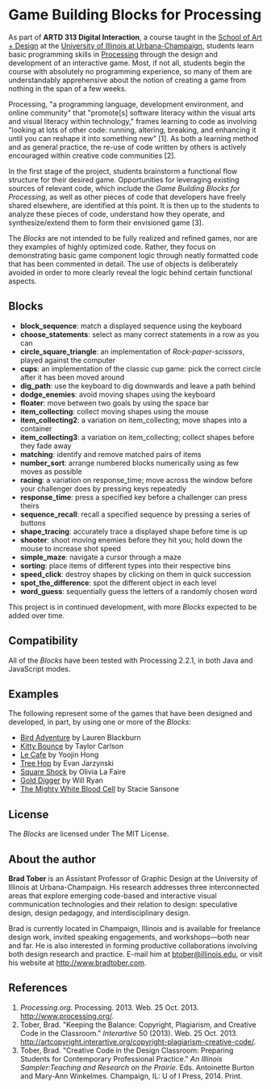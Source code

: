 Game Building Blocks for Processing
===================================

As part of **ARTD 313 Digital Interaction**, a course taught in the [School of Art + Design](http://art.illinois.edu) at the [University of Illinois at Urbana-Champaign](http://www.illinois.edu), students learn basic programming skills in [Processing](http://www.processing.org) through the design and development of an interactive game. Most, if not all, students begin the course with absolutely no programming experience, so many of them are understandably apprehensive about the notion of creating a game from nothing in the span of a few weeks.

Processing, "a programming language, development environment, and online community" that "promote[s] software literacy within the visual arts and visual literacy within technology," frames learning to code as involving "looking at lots of other code: running, altering, breaking, and enhancing it until you can reshape it into something new" [1]. As both a learning method and as general practice, the re-use of code written by others is actively encouraged within creative code communities [2].

In the first stage of the project, students brainstorm a functional flow structure for their desired game. Opportunities for leveraging existing sources of relevant code, which include the *Game Building Blocks for Processing*, as well as other pieces of code that developers have freely shared elsewhere, are identified at this point. It is then up to the students to analyze these pieces of code, understand how they operate, and synthesize/extend them to form their envisioned game [3].

The *Blocks* are not intended to be fully realized and refined games, nor are they examples of highly optimized code. Rather, they focus on demonstrating basic game component logic through neatly formatted code that has been commented in detail. The use of objects is deliberately avoided in order to more clearly reveal the logic behind certain functional aspects.


Blocks
------

- **block\_sequence**: match a displayed sequence using the keyboard
- **choose\_statements**: select as many correct statements in a row as you can
- **circle\_square\_triangle**: an implementation of *Rock-paper-scissors*, played against the computer
- **cups**: an implementation of the classic cup game: pick the correct circle after it has been moved around
- **dig\_path**: use the keyboard to dig downwards and leave a path behind
- **dodge\_enemies**: avoid moving shapes using the keyboard
- **floater**: move between two goals by using the space bar
- **item\_collecting**: collect moving shapes using the mouse
- **item\_collecting2**: a variation on item_collecting; move shapes into a container
- **item\_collecting3**: a variation on item_collecting; collect shapes before they fade away
- **matching**: identify and remove matched pairs of items
- **number\_sort**: arrange numbered blocks numerically using as few moves as possible
- **racing**: a variation on response_time; move across the window before your challenger does by pressing keys repeatedly
- **response\_time**: press a specified key before a challenger can press theirs
- **sequence\_recall**: recall a specified sequence by pressing a series of buttons
- **shape\_tracing**: accurately trace a displayed shape before time is up
- **shooter**: shoot moving enemies before they hit you; hold down the mouse to increase shot speed
- **simple\_maze**: navigate a cursor through a maze
- **sorting**: place items of different types into their respective bins
- **speed\_click**: destroy shapes by clicking on them in quick succession
- **spot\_the\_difference**: spot the different object in each level
- **word\_guess**: sequentially guess the letters of a randomly chosen word

This project is in continued development, with more *Blocks* expected to be added over time.


Compatibility
-------------

All of the *Blocks* have been tested with Processing 2.2.1, in both Java and JavaScript modes.


Examples
--------

The following represent some of the games that have been designed and developed, in part, by using one or more of the *Blocks*:

- [Bird Adventure](http://cargocollective.com/laurenblackburn/bird-adventure) by Lauren Blackburn
- [Kitty Bounce](http://www.taylorkcarlson.com/#/kitty-bounce) by Taylor Carlson
- [Le Cafe](http://www.yoojinhongdesign.com/#/le-cafe1) by Yoojin Hong
- [Tree Hop](http://www.evanjarzynski.com/treehop.html) by Evan Jarzynski
- [Square Shock](http://www.olivialafaire.com/game.html) by Olivia La Faire
- [Gold Digger](http://www.imwillryan.com/gold-digger.html) by Will Ryan
- [The Mighty White Blood Cell](http://cargocollective.com/sansonedesign/The-Mighty-White-Blood-Cell) by Stacie Sansone 


License
-------

The *Blocks* are licensed under The MIT License.


About the author
----------------

**Brad Tober** is an Assistant Professor of Graphic Design at the University of Illinois at Urbana-Champaign. His research addresses three interconnected areas that explore emerging code-based and interactive visual communication technologies and their relation to design: speculative design, design pedagogy, and interdisciplinary design.

Brad is currently located in Champaign, Illinois and is available for freelance design work, invited speaking engagements, and workshops&mdash;both near and far. He is also interested in forming productive collaborations involving both design research and practice. E-mail him at <btober@illinois.edu>, or visit his website at <http://www.bradtober.com>.


References
----------

1. *Processing.org*. Processing. 2013. Web. 25 Oct. 2013. <http://www.processing.org/>.
2. Tober, Brad. "Keeping the Balance: Copyright, Plagiarism, and Creative Code in the Classroom." *Interartive* 50 (2013). Web. 25 Oct. 2013. <http://artcopyright.interartive.org/copyright-plagiarism-creative-code/>.
3. Tober, Brad. "Creative Code in the Design Classroom: Preparing Students for Contemporary Professional Practice." *An Illinois Sampler:Teaching and Research on the Prairie*. Eds. Antoinette Burton and Mary-Ann Winkelmes. Champaign, IL: U of I Press, 2014. Print. 